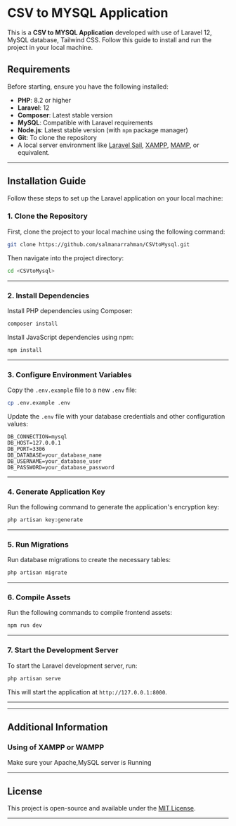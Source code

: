 # CSV to MYSQL Application

This is a **CSV to MYSQL Application** developed with use of Laravel 12, MySQL database, Tailwind CSS. Follow this guide to install and run the project in your local machine.

## Requirements

Before starting, ensure you have the following installed:

- **PHP**: 8.2 or higher
- **Laravel**:  12
- **Composer**: Latest stable version
- **MySQL**: Compatible with Laravel requirements
- **Node.js**: Latest stable version (with `npm` package manager)
- **Git**: To clone the repository
- A local server environment like [Laravel Sail](https://laravel.com/docs/stable/sail), [XAMPP](https://www.apachefriends.org/), [MAMP](https://www.mamp.info/en/), or equivalent.

---

## Installation Guide

Follow these steps to set up the Laravel application on your local machine:

### 1. Clone the Repository

First, clone the project to your local machine using the following command:

```bash
git clone https://github.com/salmanarrahman/CSVtoMysql.git
```

Then navigate into the project directory:

```bash
cd <CSVtoMysql>
```

---

### 2. Install Dependencies

Install PHP dependencies using Composer:

```bash
composer install
```

Install JavaScript dependencies using npm:

```bash
npm install
```

---

### 3. Configure Environment Variables

Copy the `.env.example` file to a new `.env` file:

```bash
cp .env.example .env
```

Update the `.env` file with your database credentials and other configuration values:

```env
DB_CONNECTION=mysql
DB_HOST=127.0.0.1
DB_PORT=3306
DB_DATABASE=your_database_name
DB_USERNAME=your_database_user
DB_PASSWORD=your_database_password
```

---

### 4. Generate Application Key

Run the following command to generate the application's encryption key:

```bash
php artisan key:generate
```

---

### 5. Run Migrations

Run database migrations to create the necessary tables:

```bash
php artisan migrate
```

---

### 6. Compile Assets

Run the following commands to compile frontend assets:

```bash
npm run dev
```

---

### 7. Start the Development Server

To start the Laravel development server, run:

```bash
php artisan serve
```

This will start the application at `http://127.0.0.1:8000`.

---


---

## Additional Information

### Using of XAMPP or WAMPP
Make sure your Apache,MySQL server is Running

---


## License

This project is open-source and available under the [MIT License](LICENSE).

---
